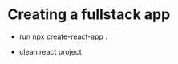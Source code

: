 # Creating a fullstack app

- run npx create-react-app . <!-- Create react app on root  -->

- clean react project
